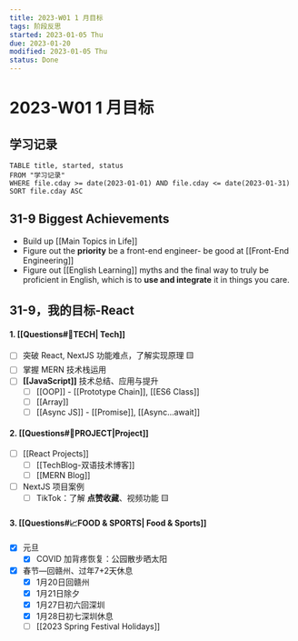 ```yaml
---
title: 2023-W01 1 月目标
tags: 阶段反思  
started: 2023-01-05 Thu
due: 2023-01-20
modified: 2023-01-05 Thu
status: Done
---
```

# 2023-W01 1 月目标
## 学习记录

```dataview
TABLE title, started, status
FROM "学习记录"
WHERE file.cday >= date(2023-01-01) AND file.cday <= date(2023-01-31)
SORT file.cday ASC
```

## 31-9 Biggest Achievements
- Build up [[Main Topics in Life]]
- Figure out the **priority** be a front-end engineer- be good at [[Front-End Engineering]]
- Figure out [[English Learning]] myths and the final way to truly be proficient in English, which is to **use and integrate** it in things you care.
## 31-9，我的目标-React
#### 1. [[Questions#🚀TECH| Tech]]
- [ ] 突破 React, NextJS 功能难点，了解实现原理 🟨
- [ ] 掌握 MERN 技术栈运用
- [ ] **[[JavaScript]]** 技术总结、应用与提升
	- [ ] [[OOP]] - [[Prototype Chain]], [[ES6 Class]]
	- [ ] [[Array]] 
	- [ ] [[Async JS]] - [[Promise]], [[Async...await]]
#### 2. [[Questions#🚀PROJECT|Project]]
- [ ] [[React Projects]]
	- [ ] [[TechBlog-双语技术博客]]
	- [ ] [[MERN Blog]]
- [ ] NextJS 项目案例 
	- [ ] TikTok：了解 **点赞收藏**、视频功能 🟨
#### 3. [[Questions#📈FOOD & SPORTS| Food & Sports]]
- [x] 元旦
	- [x] COVID 加背疼恢复：公园散步晒太阳
- [x] 春节—回赣州、过年7+2天休息
	- [x] 1月20日回赣州
	- [x] 1月21日除夕
	- [x] 1月27日初六回深圳
	- [x] 1月28日初七深圳休息
	- [ ] [[2023 Spring Festival Holidays]]